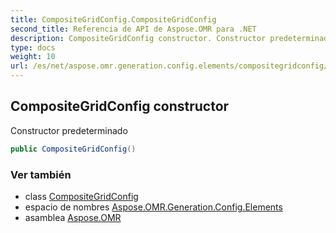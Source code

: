 ```yaml
---
title: CompositeGridConfig.CompositeGridConfig
second_title: Referencia de API de Aspose.OMR para .NET
description: CompositeGridConfig constructor. Constructor predeterminado
type: docs
weight: 10
url: /es/net/aspose.omr.generation.config.elements/compositegridconfig/compositegridconfig/
---
```

## CompositeGridConfig constructor

Constructor predeterminado

```csharp
public CompositeGridConfig()
```

### Ver también

* class [CompositeGridConfig](../)
* espacio de nombres [Aspose.OMR.Generation.Config.Elements](../../compositegridconfig/)
* asamblea [Aspose.OMR](../../../)


